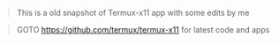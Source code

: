 
> This is a old snapshot of Termux-x11 app with some edits by me

> GOTO https://github.com/termux/termux-x11 for latest code and apps
<!--
Termux:Wayland
-------------
[![Join the chat at https://gitter.im/termux/termux](https://badges.gitter.im/termux/termux.svg)](https://gitter.im/termux/termux)

A [Termux](https://termux.com) add-on app providing Android frontend for Xwayland.

When developing (or packaging), note that this app needs to be signed with the same key as the main Termux app in order to have the permission to execute scripts.

License
=======
Released under the [GPLv3 license](https://www.gnu.org/licenses/gpl-3.0.html).

Wiki
====
You can now get complete info on how to run GUI apps in Termux-Wayland [here](https://github.com/suhan-paradkar/termux-wayland/wiki/Launching-GUI-applications)
-->
